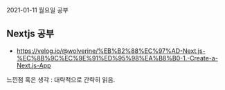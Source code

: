 2021-01-11 월요일 공부

## Nextjs 공부
- https://velog.io/@wolverine/%EB%B2%88%EC%97%AD-Next.js-%EC%8B%9C%EC%9E%91%ED%95%98%EA%B8%B0-1.-Create-a-Next.js-App

느낀점 혹은 생각 : 대략적으로 간략히 읽음.
